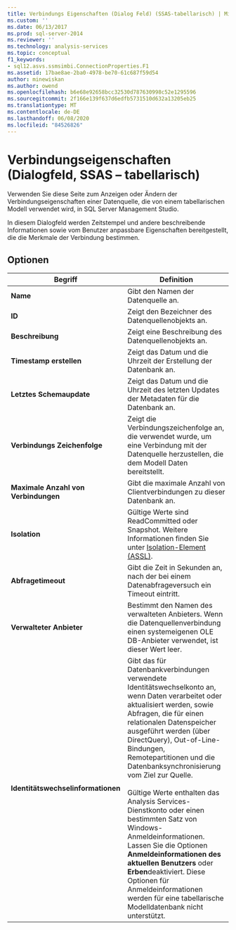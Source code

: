 ```yaml
---
title: Verbindungs Eigenschaften (Dialog Feld) (SSAS-tabellarisch) | Microsoft-Dokumentation
ms.custom: ''
ms.date: 06/13/2017
ms.prod: sql-server-2014
ms.reviewer: ''
ms.technology: analysis-services
ms.topic: conceptual
f1_keywords:
- sql12.asvs.ssmsimbi.ConnectionProperties.F1
ms.assetid: 17bae8ae-2ba0-4978-be70-61c687f59d54
author: minewiskan
ms.author: owend
ms.openlocfilehash: b6e68e92658bcc32530d787630998c52e1295596
ms.sourcegitcommit: 2f166e139f637d6edfb5731510d632a13205eb25
ms.translationtype: MT
ms.contentlocale: de-DE
ms.lasthandoff: 06/08/2020
ms.locfileid: "84526826"
---
```

# <a name="connection-properties-dialog-box-ssas---tabular"></a>Verbindungseigenschaften (Dialogfeld, SSAS – tabellarisch)
  Verwenden Sie diese Seite zum Anzeigen oder Ändern der Verbindungseigenschaften einer Datenquelle, die von einem tabellarischen Modell verwendet wird, in SQL Server Management Studio.  
  
 In diesem Dialogfeld werden Zeitstempel und andere beschreibende Informationen sowie vom Benutzer anpassbare Eigenschaften bereitgestellt, die die Merkmale der Verbindung bestimmen.  
  
## <a name="options"></a>Optionen  
  
|Begriff|Definition|  
|----------|----------------|  
|**Name**|Gibt den Namen der Datenquelle an.|  
|**ID**|Zeigt den Bezeichner des Datenquellenobjekts an.|  
|**Beschreibung**|Zeigt eine Beschreibung des Datenquellenobjekts an.|  
|**Timestamp erstellen**|Zeigt das Datum und die Uhrzeit der Erstellung der Datenbank an.|  
|**Letztes Schemaupdate**|Zeigt das Datum und die Uhrzeit des letzten Updates der Metadaten für die Datenbank an.|  
|**Verbindungs Zeichenfolge**|Zeigt die Verbindungszeichenfolge an, die verwendet wurde, um eine Verbindung mit der Datenquelle herzustellen, die dem Modell Daten bereitstellt.|  
|**Maximale Anzahl von Verbindungen**|Gibt die maximale Anzahl von Clientverbindungen zu dieser Datenbank an.|  
|**Isolation**|Gültige Werte sind ReadCommitted oder Snapshot. Weitere Informationen finden Sie unter [Isolation-Element &#40;ASSL&#41;](https://docs.microsoft.com/bi-reference/assl/properties/isolation-element-assl).|  
|**Abfragetimeout**|Gibt die Zeit in Sekunden an, nach der bei einem Datenabfrageversuch ein Timeout eintritt.|  
|**Verwalteter Anbieter**|Bestimmt den Namen des verwalteten Anbieters. Wenn die Datenquellenverbindung einen systemeigenen OLE DB-Anbieter verwendet, ist dieser Wert leer.|  
|**Identitätswechselinformationen**|Gibt das für Datenbankverbindungen verwendete Identitätswechselkonto an, wenn Daten verarbeitet oder aktualisiert werden, sowie Abfragen, die für einen relationalen Datenspeicher ausgeführt werden (über DirectQuery), Out-of-Line-Bindungen, Remotepartitionen und die Datenbanksynchronisierung vom Ziel zur Quelle.<br /><br /> Gültige Werte enthalten das Analysis Services-Dienstkonto oder einen bestimmten Satz von Windows-Anmeldeinformationen. Lassen Sie die Optionen **Anmeldeinformationen des aktuellen Benutzers** oder **Erben**deaktiviert. Diese Optionen für Anmeldeinformationen werden für eine tabellarische Modelldatenbank nicht unterstützt.|  
  
  
